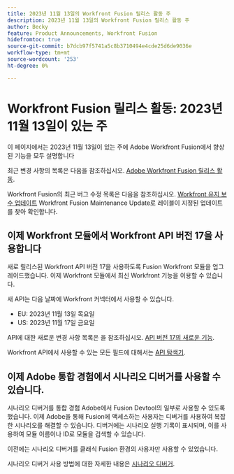 ```yaml
---
title: 2023년 11월 13일의 Workfront Fusion 릴리스 활동 주
description: 2023년 11월 13일의 Workfront Fusion 릴리스 활동 주
author: Becky
feature: Product Announcements, Workfront Fusion
hidefromtoc: true
source-git-commit: b7dcb97f5741a5c8b3710494e4cde25d6de9036e
workflow-type: tm+mt
source-wordcount: '253'
ht-degree: 0%

---
```


# Workfront Fusion 릴리스 활동: 2023년 11월 13일이 있는 주

이 페이지에서는 2023년 11월 13일이 있는 주에 Adobe Workfront Fusion에서 향상된 기능을 모두 설명합니다

최근 변경 사항의 목록은 다음을 참조하십시오. [Adobe Workfront Fusion 릴리스 활동](../../../product-announcements/product-releases/fusion-release-activity/fusion-release-activity.md).

Workfront Fusion의 최근 버그 수정 목록은 다음을 참조하십시오. [Workfront 유지 보수 업데이트](https://experienceleague.adobe.com/docs/workfront-known-issues/releases/current-updates.html) Workfront Fusion Maintenance Update로 레이블이 지정된 업데이트를 찾아 확인합니다.

## 이제 Workfront 모듈에서 Workfront API 버전 17을 사용합니다

새로 릴리스된 Workfront API 버전 17을 사용하도록 Fusion Workfront 모듈을 업그레이드했습니다. 이제 Workfront 모듈에서 최신 Workfront 기능을 이용할 수 있습니다.

새 API는 다음 날짜에 Workfront 커넥터에서 사용할 수 있습니다.

* EU: 2023년 11월 13일 목요일
* US: 2023년 11월 17일 금요일

API에 대한 새로운 변경 사항 목록은 을 참조하십시오. [API 버전 17의 새로운 기능](/help/quicksilver/wf-api/api/new-api-version-17.md).

Workfront API에서 사용할 수 있는 모든 필드에 대해서는 [API 탐색기](https://developer.adobe.com/workfront/api-explorer).

## 이제 Adobe 통합 경험에서 시나리오 디버거를 사용할 수 있습니다.

시나리오 디버거를 통합 경험 Adobe에서 Fusion Devtool의 일부로 사용할 수 있도록 했습니다. 이제 Adobe을 통해 Fusion에 액세스하는 사용자는 디버거를 사용하여 복잡한 시나리오를 해결할 수 있습니다. 디버거에는 시나리오 실행 기록이 표시되며, 이를 사용하여 모듈 이름이나 ID로 모듈을 검색할 수 있습니다.

이전에는 시나리오 디버거를 클래식 Fusion 환경의 사용자만 사용할 수 있었습니다.

시나리오 디버거 사용 방법에 대한 자세한 내용은 [시나리오 디버거](/help/quicksilver/workfront-fusion/scenarios/debug-scenarios-with-dev-tool.md#scenario-debugger).

